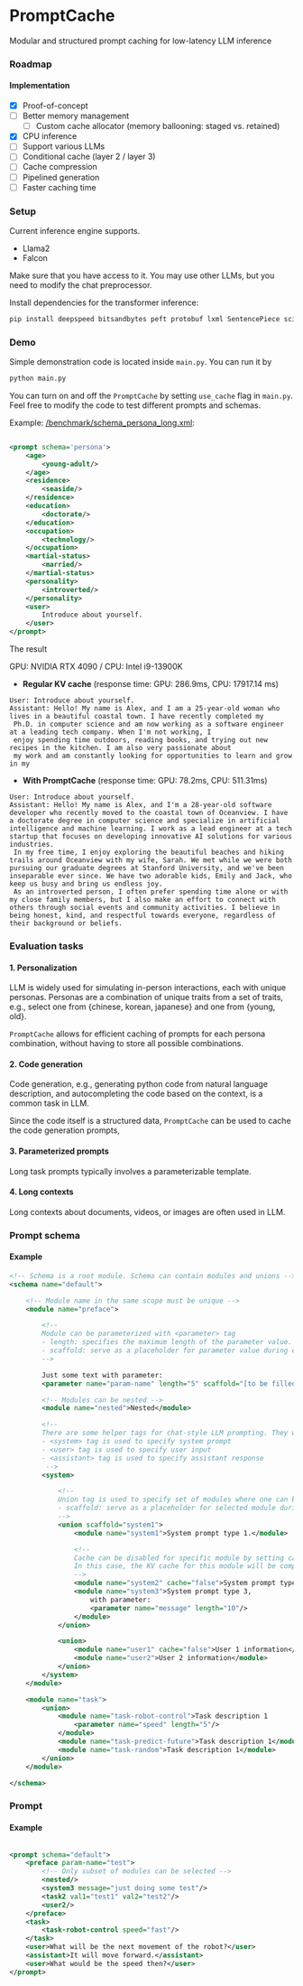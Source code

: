 # PromptCache

Modular and structured prompt caching for low-latency LLM inference

### Roadmap

#### Implementation

- [x] Proof-of-concept
- [ ] Better memory management
    - [ ] Custom cache allocator (memory ballooning: staged vs. retained)
- [x] CPU inference
- [ ] Support various LLMs
- [ ] Conditional cache (layer 2 / layer 3)
- [ ] Cache compression
- [ ] Pipelined generation
- [ ] Faster caching time

### Setup

Current inference engine supports.

- Llama2
- Falcon

Make sure that you
have access to it. You may use other LLMs, but you need to modify the chat preprocessor.

Install dependencies for the transformer inference:

```bash
pip install deepspeed bitsandbytes peft protobuf lxml SentencePiece scipy
```

### Demo

Simple demonstration code is located inside `main.py`. You can run it by

```bash
python main.py
```

You can turn on and off the `PromptCache` by setting `use_cache` flag in `main.py`.
Feel free to modify the code to test different prompts and schemas.

Example: [/benchmark/schema_persona_long.xml](./benchmark/schema_persona_long.xml):

```xml

<prompt schema='persona'>
    <age>
        <young-adult/>
    </age>
    <residence>
        <seaside/>
    </residence>
    <education>
        <doctorate/>
    </education>
    <occupation>
        <technology/>
    </occupation>
    <martial-status>
        <married/>
    </martial-status>
    <personality>
        <introverted/>
    </personality>
    <user>
        Introduce about yourself.
    </user>
</prompt>
```

The result

GPU: NVIDIA RTX 4090  / CPU: Intel i9-13900K

- **Regular KV cache** (response time:  GPU: 286.9ms, CPU: 17917.14 ms)

```
User: Introduce about yourself.
Assistant: Hello! My name is Alex, and I am a 25-year-old woman who lives in a beautiful coastal town. I have recently completed my
 Ph.D. in computer science and am now working as a software engineer at a leading tech company. When I'm not working, I 
 enjoy spending time outdoors, reading books, and trying out new recipes in the kitchen. I am also very passionate about 
 my work and am constantly looking for opportunities to learn and grow in my
```

- **With PromptCache** (response time: GPU: 78.2ms, CPU: 511.31ms)

```
User: Introduce about yourself.
Assistant: Hello! My name is Alex, and I'm a 28-year-old software developer who recently moved to the coastal town of Oceanview. I have a doctorate degree in computer science and specialize in artificial intelligence and machine learning. I work as a lead engineer at a tech startup that focuses on developing innovative AI solutions for various industries.
 In my free time, I enjoy exploring the beautiful beaches and hiking trails around Oceanview with my wife, Sarah. We met while we were both pursuing our graduate degrees at Stanford University, and we've been inseparable ever since. We have two adorable kids, Emily and Jack, who keep us busy and bring us endless joy.
 As an introverted person, I often prefer spending time alone or with my close family members, but I also make an effort to connect with others through social events and community activities. I believe in being honest, kind, and respectful towards everyone, regardless of their background or beliefs.
```

### Evaluation tasks

#### 1. Personalization

LLM is widely used for simulating in-person interactions, each with unique personas.
Personas are a combination of unique traits from a set of traits, e.g., select one from {chinese, korean, japanese} and
one from {young, old}.

`PromptCache` allows for efficient caching of prompts for each persona combination, without having to store all possible
combinations.

#### 2. Code generation

Code generation, e.g., generating python code from natural language description, and
autocompleting the code based on the context, is a common task in LLM.

Since the code itself is a structured data, `PromptCache` can be used to cache the code generation prompts,

#### 3. Parameterized prompts

Long task prompts typically involves a parameterizable template.

#### 4. Long contexts

Long contexts about documents, videos, or images are often used in LLM.

### Prompt schema

#### Example

```xml
<!-- Schema is a root module. Schema can contain modules and unions -->
<schema name="default">

    <!-- Module name in the same scope must be unique -->
    <module name="preface">

        <!-- 
        Module can be parameterized with <parameter> tag 
        - length: specifies the maximum length of the parameter value. 
        - scaffold: serve as a placeholder for parameter value during cache encoding. If not specified, unk_token will be used as a scaffold.
        -->

        Just some text with parameter:
        <parameter name="param-name" length="5" scaffold="[to be filled later]"/>

        <!-- Modules can be nested -->
        <module name="nested">Nested</module>

        <!--
        There are some helper tags for chat-style LLM prompting. They will be replaced by LLM-specific tokens during cache encoding.
        - <system> tag is used to specify system prompt
        - <user> tag is used to specify user input
        - <assistant> tag is used to specify assistant response 
         -->
        <system>

            <!--
            Union tag is used to specify set of modules where one can be selected. (same offset index)
            - scaffold: serve as a placeholder for selected module during cache encoding. 
            -->
            <union scaffold="system1">
                <module name="system1">System prompt type 1.</module>

                <!--
                Cache can be disabled for specific module by setting cache="false" attribute. 
                In this case, the KV cache for this module will be computed in every request.
                -->
                <module name="system2" cache="false">System prompt type 2.</module>
                <module name="system3">System prompt type 3,
                    with parameter:
                    <parameter name="message" length="10"/>
                </module>
            </union>

            <union>
                <module name="user1" cache="false">User 1 information</module>
                <module name="user2">User 2 information</module>
            </union>
        </system>
    </module>

    <module name="task">
        <union>
            <module name="task-robot-control">Task description 1
                <parameter name="speed" length="5"/>
            </module>
            <module name="task-predict-future">Task description 1</module>
            <module name="task-random">Task description 1</module>
        </union>
    </module>

</schema>

```

### Prompt

#### Example

```xml

<prompt schema="default">
    <preface param-name="test">
        <!-- Only subset of modules can be selected -->
        <nested/>
        <system3 message="just doing some test"/>
        <task2 val1="test1" val2="test2"/>
        <user2/>
    </preface>
    <task>
        <task-robot-control speed="fast"/>
    </task>
    <user>What will be the next movement of the robot?</user>
    <assistant>It will move forward.</assistant>
    <user>What would be the speed then?</user>
</prompt>
```


